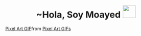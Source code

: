 <h1 align="center">~Hola, Soy Moayed <img src="https://cdn3.emoji.gg/emojis/1757-welcomehat.png" width="40px"/></h1> 
  <p align="center">
<div class="tenor-gif-embed" data-postid="23716398" data-share-method="host" data-aspect-ratio="1.73913" data-width="100%"><a href="https://tenor.com/view/pixel-art-gif-23716398">Pixel Art GIF</a>from <a href="https://tenor.com/search/pixel+art-gifs">Pixel Art GIFs</a></div> <script type="text/javascript" async src="https://tenor.com/embed.js"></script>
  </p>
